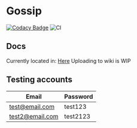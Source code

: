 # Gossip

[![Codacy Badge](https://app.codacy.com/project/badge/Grade/0e0e862161864b9f8bc378f96a68fa49)](https://www.codacy.com?utm_source=github.com&amp;utm_medium=referral&amp;utm_content=Shimunz/COSC345&amp;utm_campaign=Badge_Grade) ![CI](https://github.com/Shimunz/COSC345/workflows/Android%20CI/badge.svg)

## Docs
Currently located in: [Here](https://github.com/Shimunz/COSC345/blob/master/app/Documentation/app/index.md)
Uploading to wiki is WIP

## Testing accounts
| Email | Password |
|-------|----------|
|test@email.com   | test123 |
| test2@email.com | test2123|
